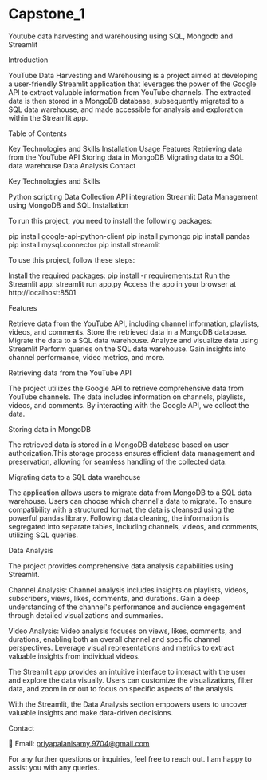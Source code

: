 # Capstone_1
Youtube data harvesting and warehousing using SQL, Mongodb and Streamlit

Introduction

YouTube Data Harvesting and Warehousing is a project aimed at developing a user-friendly Streamlit application that leverages the power of the Google API to extract valuable information from YouTube channels. The extracted data is then stored in a MongoDB database, subsequently migrated to a SQL data warehouse, and made accessible for analysis and exploration within the Streamlit app.

Table of Contents

Key Technologies and Skills
Installation
Usage
Features
Retrieving data from the YouTube API
Storing data in MongoDB
Migrating data to a SQL data warehouse
Data Analysis
Contact

Key Technologies and Skills

Python scripting
Data Collection
API integration
Streamlit
Data Management using MongoDB and SQL
Installation

To run this project, you need to install the following packages:

pip install google-api-python-client
pip install pymongo
pip install pandas
pip install mysql.connector
pip install streamlit


To use this project, follow these steps:

Install the required packages: pip install -r requirements.txt
Run the Streamlit app: streamlit run app.py
Access the app in your browser at http://localhost:8501

Features

Retrieve data from the YouTube API, including channel information, playlists, videos, and comments.
Store the retrieved data in a MongoDB database.
Migrate the data to a SQL data warehouse.
Analyze and visualize data using Streamlit
Perform queries on the SQL data warehouse.
Gain insights into channel performance, video metrics, and more.

Retrieving data from the YouTube API

The project utilizes the Google API to retrieve comprehensive data from YouTube channels. The data includes information on channels, playlists, videos, and comments. By interacting with the Google API, we collect the data.

Storing data in MongoDB

The retrieved data is stored in a MongoDB database based on user authorization.This storage process ensures efficient data management and preservation, allowing for seamless handling of the collected data.

Migrating data to a SQL data warehouse

The application allows users to migrate data from MongoDB to a SQL data warehouse. Users can choose which channel's data to migrate. To ensure compatibility with a structured format, the data is cleansed using the powerful pandas library. Following data cleaning, the information is segregated into separate tables, including channels, videos, and comments, utilizing SQL queries.

Data Analysis

The project provides comprehensive data analysis capabilities using Streamlit. 

Channel Analysis: Channel analysis includes insights on playlists, videos, subscribers, views, likes, comments, and durations. Gain a deep understanding of the channel's performance and audience engagement through detailed visualizations and summaries.

Video Analysis: Video analysis focuses on views, likes, comments, and durations, enabling both an overall channel and specific channel perspectives. Leverage visual representations and metrics to extract valuable insights from individual videos.

The Streamlit app provides an intuitive interface to interact with the user and explore the data visually. Users can customize the visualizations, filter data, and zoom in or out to focus on specific aspects of the analysis.

With the Streamlit, the Data Analysis section empowers users to uncover valuable insights and make data-driven decisions.


Contact

📧 Email: priyapalanisamy.9704@gmail.com


For any further questions or inquiries, feel free to reach out. I am happy to assist you with any queries.
